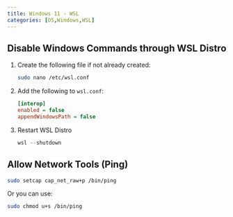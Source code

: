 ```yaml
---
title: Windows 11 - WSL
categories: [OS,Windows,WSL]
---
```


## Disable Windows Commands through WSL Distro

1. Create the following file if not already created:

   ```bash
   sudo nano /etc/wsl.conf
   ```

2. Add the following to `wsl.conf`:

    ```ini
    [interop]
    enabled = false
    appendWindowsPath = false
    ```

3. Restart WSL Distro

    ```powershell
    wsl --shutdown
    ```

## Allow Network Tools (Ping)

```bash
sudo setcap cap_net_raw+p /bin/ping
```

Or you can use:

```bash
sudo chmod u+s /bin/ping
```
